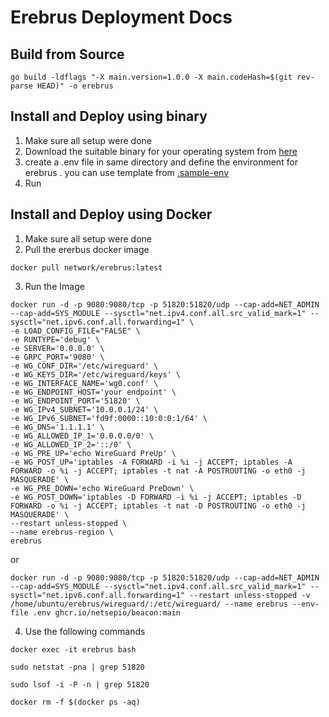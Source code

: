 # Erebrus Deployment Docs

## Build from Source
```
go build -ldflags "-X main.version=1.0.0 -X main.codeHash=$(git rev-parse HEAD)" -o erebrus
```

## Install and Deploy using binary

1. Make sure all setup were done
2. Download the suitable binary for your operating system from [here](https://github.com/NetSepio/beacon/releases/)
3. create a .env file in same directory and define the environment for erebrus . you can use template from [.sample-env](https://github.com/NetSepio/beacon/blob/main/.sample-env)
4. Run

## Install and Deploy using Docker

1. Make sure all setup were done
2. Pull the ererbus docker image
```
docker pull network/erebrus:latest
```
3. Run the Image
```
docker run -d -p 9080:9080/tcp -p 51820:51820/udp --cap-add=NET_ADMIN --cap-add=SYS_MODULE --sysctl="net.ipv4.conf.all.src_valid_mark=1" --sysctl="net.ipv6.conf.all.forwarding=1" \
-e LOAD_CONFIG_FILE="FALSE" \
-e RUNTYPE='debug' \
-e SERVER='0.0.0.0' \
-e GRPC_PORT='9080' \
-e WG_CONF_DIR='/etc/wireguard' \
-e WG_KEYS_DIR='/etc/wireguard/keys' \
-e WG_INTERFACE_NAME='wg0.conf' \
-e WG_ENDPOINT_HOST='your endpoint' \
-e WG_ENDPOINT_PORT='51820' \
-e WG_IPv4_SUBNET='10.0.0.1/24' \
-e WG_IPv6_SUBNET='fd9f:0000::10:0:0:1/64' \
-e WG_DNS='1.1.1.1' \
-e WG_ALLOWED_IP_1='0.0.0.0/0' \
-e WG_ALLOWED_IP_2='::/0' \
-e WG_PRE_UP='echo WireGuard PreUp' \
-e WG_POST_UP='iptables -A FORWARD -i %i -j ACCEPT; iptables -A FORWARD -o %i -j ACCEPT; iptables -t nat -A POSTROUTING -o eth0 -j MASQUERADE' \
-e WG_PRE_DOWN='echo WireGuard PreDown' \
-e WG_POST_DOWN='iptables -D FORWARD -i %i -j ACCEPT; iptables -D FORWARD -o %i -j ACCEPT; iptables -t nat -D POSTROUTING -o eth0 -j MASQUERADE' \
--restart unless-stopped \
--name erebrus-region \
erebrus
```

or
```
docker run -d -p 9080:9080/tcp -p 51820:51820/udp --cap-add=NET_ADMIN --cap-add=SYS_MODULE --sysctl="net.ipv4.conf.all.src_valid_mark=1" --sysctl="net.ipv6.conf.all.forwarding=1" --restart unless-stopped -v /home/ubuntu/erebrus/wireguard/:/etc/wireguard/ --name erebrus --env-file .env ghcr.io/netsepio/beacon:main
```
4. Use the following commands
```
docker exec -it erebrus bash
```

```
sudo netstat -pna | grep 51820
```

```
sudo lsof -i -P -n | grep 51820
```

```
docker rm -f $(docker ps -aq)
```